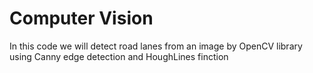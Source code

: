 # Computer Vision

In this code we will detect road lanes from an image by OpenCV library using Canny edge detection and HoughLines finction
